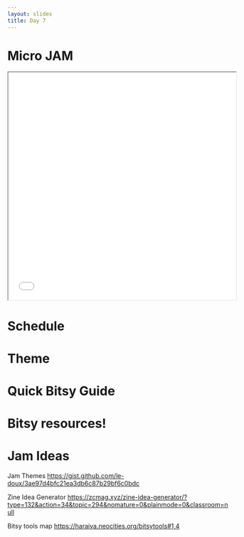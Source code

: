 ```yaml
---
layout: slides
title: Day 7
---
```

# Micro JAM

<iframe src="one_tuesday_morning_in_april.html" style="height:512px; width:512px;"></iframe>

# Schedule


# Theme

# Quick Bitsy Guide


# Bitsy resources!

# Jam Ideas

Jam Themes
https://gist.github.com/le-doux/3ae97d4bfc21ea3db6c87b29bf6c0bdc

Zine Idea Generator
https://zcmag.xyz/zine-idea-generator/?type=132&action=34&topic=294&nomature=0&plainmode=0&classroom=null

Bitsy tools map
https://haraiva.neocities.org/bitsytools#1,4

